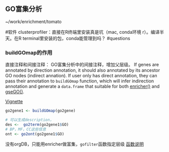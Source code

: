 ## GO富集分析
~/work/enrichment/tomato

#软件
clusterprofiler：直接在R终端里安装真是坑（mac, conda环境 r）。编译半天。在R terminal里安装的包，conda能管理到吗？ #questions 

### buildGOmap的作用
直接注释和间接注释：
GO富集分析中的间接注释，增加父层级。
If genes are annotated by direction annotation, it should also annotated by its ancestor GO nodes (indirect annation). If user only has direct annotation, they can pass their annotation to `buildGOmap` function, which will infer indirection annotation and generate a `data.frame` that suitable for both [enricher()](https://rdrr.io/pkg/clusterProfiler/man/enricher.html) and [gseGO()](https://rdrr.io/pkg/clusterProfiler/man/gseGO.html).

[Vignette](https://yulab-smu.top/biomedical-knowledge-mining-book/clusterprofiler-go.html)


```r
go2gene1 <- buildGOmap(go2gene)

# 可以生成description，
des <-  go2term(go2gene1$GO)
# BP，MF，CC这些信息
ont <- go2ont(go2gene1$GO)
```

没有orgDB，只能用enricher做富集，`gofilter`函数指定层级
[函数说明]( https://bioconductor.org/packages/release/bioc/manuals/clusterProfiler/man/clusterProfiler.pdf)